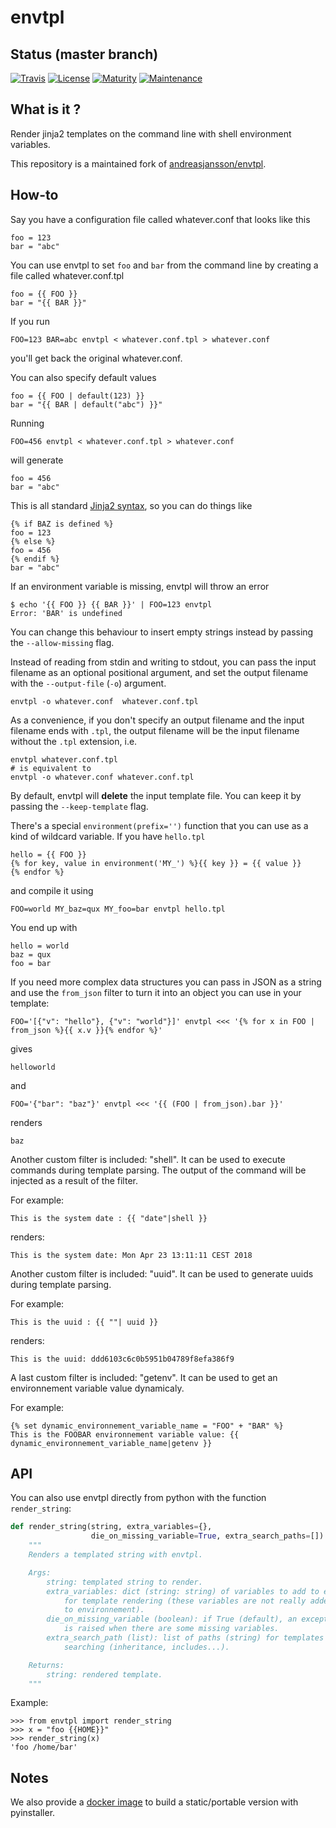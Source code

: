 # envtpl

## Status (master branch)

[![Travis](https://img.shields.io/travis/metwork-framework/envtpl.svg)](https://travis-ci.org/metwork-framework/envtpl)
[![License](https://img.shields.io/badge/license-GPL-blue.svg)](https://github.com/metwork-framework/envtpl)
[![Maturity](https://img.shields.io/badge/maturity-beta-yellow.svg)](https://github.com/metwork-framework/envtpl)
[![Maintenance](https://img.shields.io/maintenance/yes/2018.svg)](https://github.com/metwork-framework)


## What is it ?

Render jinja2 templates on the command line with shell environment variables.

This repository is a maintained fork of [andreasjansson/envtpl](https://github.com/andreasjansson/envtpl).


## How-to

Say you have a configuration file called whatever.conf that looks like this

    foo = 123
    bar = "abc"

You can use envtpl to set `foo` and `bar` from the command line by creating a file called whatever.conf.tpl

    foo = {{ FOO }}
    bar = "{{ BAR }}"

If you run

    FOO=123 BAR=abc envtpl < whatever.conf.tpl > whatever.conf

you'll get back the original whatever.conf.

You can also specify default values

    foo = {{ FOO | default(123) }}
    bar = "{{ BAR | default("abc") }}"

Running

    FOO=456 envtpl < whatever.conf.tpl > whatever.conf

will generate

    foo = 456
    bar = "abc"

This is all standard [Jinja2 syntax](http://jinja.pocoo.org/docs/templates/), so you can do things like

    {% if BAZ is defined %}
    foo = 123
    {% else %}
    foo = 456
    {% endif %}
    bar = "abc"

If an environment variable is missing, envtpl will throw an error

    $ echo '{{ FOO }} {{ BAR }}' | FOO=123 envtpl
    Error: 'BAR' is undefined

You can change this behaviour to insert empty strings instead by passing the `--allow-missing` flag.

Instead of reading from stdin and writing to stdout, you can pass the input filename as an optional positional argument,
and set the output filename with the `--output-file` (`-o`) argument.

    envtpl -o whatever.conf  whatever.conf.tpl

As a convenience, if you don't specify an output filename and the input filename ends with `.tpl`, the output filename will be the input filename without the `.tpl` extension, i.e.

    envtpl whatever.conf.tpl
    # is equivalent to
    envtpl -o whatever.conf whatever.conf.tpl

By default, envtpl will **delete** the input template file. You can keep it by passing the `--keep-template` flag.

There's a special `environment(prefix='')` function that you can use as a kind of wildcard variable. If you have `hello.tpl`

    hello = {{ FOO }}
    {% for key, value in environment('MY_') %}{{ key }} = {{ value }}
    {% endfor %}

and compile it using

    FOO=world MY_baz=qux MY_foo=bar envtpl hello.tpl

You end up with

    hello = world
    baz = qux
    foo = bar

If you need more complex data structures you can pass in JSON as a string and use the `from_json` filter to turn it into an object you can use in your template:

    FOO='[{"v": "hello"}, {"v": "world"}]' envtpl <<< '{% for x in FOO | from_json %}{{ x.v }}{% endfor %}'

gives

    helloworld

and

    FOO='{"bar": "baz"}' envtpl <<< '{{ (FOO | from_json).bar }}'

renders

    baz

Another custom filter is included: "shell". It can be used to execute commands
during template parsing. The output of the command will be injected as a result
of the filter.

For example:

    This is the system date : {{ "date"|shell }}

renders:

    This is the system date: Mon Apr 23 13:11:11 CEST 2018

Another custom filter is included: "uuid". It can be used to generate uuids
during template parsing.

For example:

    This is the uuid : {{ ""| uuid }}

renders:

    This is the uuid: ddd6103c6c0b5951b04789f8efa386f9

A last custom filter is included: "getenv". It can be used to get an environnement
variable value dynamicaly.

For example:

    {% set dynamic_environnement_variable_name = "FOO" + "BAR" %}
    This is the FOOBAR environnement variable value: {{ dynamic_environnement_variable_name|getenv }}

## API

You can also use envtpl directly from python with the function `render_string`:

```python
def render_string(string, extra_variables={},
                  die_on_missing_variable=True, extra_search_paths=[]):
    """
    Renders a templated string with envtpl.

    Args:
        string: templated string to render.
        extra_variables: dict (string: string) of variables to add to env
            for template rendering (these variables are not really added
            to environnement).
        die_on_missing_variable (boolean): if True (default), an exception
            is raised when there are some missing variables.
        extra_search_path (list): list of paths (string) for templates
            searching (inheritance, includes...).

    Returns:
        string: rendered template.
    """
```

Example:

    >>> from envtpl import render_string
    >>> x = "foo {{HOME}}"
    >>> render_string(x)
    'foo /home/bar'

## Notes

We also provide a [docker image](https://github.com/metwork-framework/docker-portable-envtpl-buildimage) to build a static/portable version with pyinstaller.
